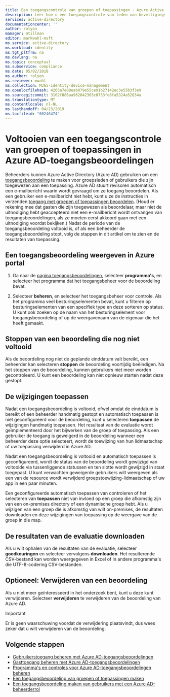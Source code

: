```yaml
---
title: Een toegangscontrole van groepen of toepassingen - Azure Active Directory voltooien | Microsoft Docs
description: Leer hoe u een toegangscontrole van leden van beveiligingsgroep of toegang tot toepassingen in Azure Active Directory-toegangsbeoordelingen voltooien.
services: active-directory
documentationcenter: ''
author: rolyon
manager: mtillman
editor: markwahl-msft
ms.service: active-directory
ms.workload: identity
ms.tgt_pltfrm: na
ms.devlang: na
ms.topic: conceptual
ms.subservice: compliance
ms.date: 05/02/2018
ms.author: rolyon
ms.reviewer: mwahl
ms.collection: M365-identity-device-management
ms.openlocfilehash: 4265a7e08eab079e55ce91b27142ec3e55b3f3e9
ms.sourcegitcommit: 3102f886aa962842303c8753fe8fa5324a52834a
ms.translationtype: MT
ms.contentlocale: nl-NL
ms.lasthandoff: 04/23/2019
ms.locfileid: "60246474"
---
```

# <a name="complete-an-access-review-of-groups-or-applications-in-azure-ad-access-reviews"></a>Voltooien van een toegangscontrole van groepen of toepassingen in Azure AD-toegangsbeoordelingen

Beheerders kunnen Azure Active Directory (Azure AD) gebruiken om een [toegangsbeoordeling](create-access-review.md) te maken voor groepsleden of gebruikers die zijn toegewezen aan een toepassing. Azure AD stuurt revisoren automatisch een e-mailbericht waarin wordt gevraagd om ze toegang beoordelen. Als een gebruiker een e-mailbericht niet hebt, kunt u ze de instructies in verzenden [toegang met groepen of toepassingen beoordelen](perform-access-review.md). (Houd er rekening mee dat gasten die zijn toegewezen als beoordelaar, maar niet de uitnodiging hebt geaccepteerd niet een e-mailbericht wordt ontvangen van toegangsbeoordelingen, als ze moeten eerst akkoord gaan met een uitnodiging voordat bekijken.) Nadat de periode van de toegangsbeoordeling voltooid is, of als een beheerder de toegangsbeoordeling stopt, volg de stappen in dit artikel om te zien en de resultaten van toepassing.

## <a name="view-an-access-review-in-the-azure-portal"></a>Een toegangsbeoordeling weergeven in Azure portal

1. Ga naar de [pagina toegangsbeoordelingen](https://portal.azure.com/#blade/Microsoft_AAD_ERM/DashboardBlade/), selecteer **programma's**, en selecteer het programma dat het toegangsbeheer voor de beoordeling bevat.

2. Selecteer **beheren**, en selecteer het toegangsbeheer voor controle. Als het programma veel besturingselementen bevat, kunt u filteren op besturingselementen van een specifiek type en deze sorteren op status. U kunt ook zoeken op de naam van het besturingselement voor toegangsbeoordeling of op de weergavenaam van de eigenaar die het heeft gemaakt. 

## <a name="stop-a-review-that-hasnt-finished"></a>Stoppen van een beoordeling die nog niet voltooid

Als de beoordeling nog niet de geplande einddatum valt bereikt, een beheerder kan selecteren **stoppen** de beoordeling voortijdig beëindigen. Na het stoppen van de beoordeling, kunnen gebruikers niet meer worden gecontroleerd. U kunt een beoordeling kan niet opnieuw starten nadat deze gestopt.

## <a name="apply-the-changes"></a>De wijzigingen toepassen 

Nadat een toegangsbeoordeling is voltooid, ofwel omdat de einddatum is bereikt of een beheerder handmatig gestopt en automatisch toepassen is niet geconfigureerd voor de beoordeling, kunt u selecteren **toepassen** de wijzigingen handmatig toepassen. Het resultaat van de evaluatie wordt geïmplementeerd door het bijwerken van de groep of toepassing. Als een gebruiker de toegang is geweigerd in de beoordeling wanneer een beheerder deze optie selecteert, wordt de toewijzing van hun lidmaatschap of uw toepassing verwijderd in Azure AD. 

Nadat een toegangsbeoordeling is voltooid en automatisch toepassen is geconfigureerd, wordt de status van de beoordeling wordt gewijzigd van voltooide via tussenliggende statussen en ten slotte wordt gewijzigd in staat toegepast. U kunt verwachten geweigerde gebruikers wilt weergeven als een van de resource wordt verwijderd groepstoewijzing-lidmaatschap of uw app in een paar minuten.

Een geconfigureerde automatisch toepassen van controleren of het selecteren van **toepassen** niet van invloed op een groep die afkomstig zijn van een on-premises directory of een dynamische groep hebt. Als u wijzigen van een groep die is afkomstig van wilt on-premises, de resultaten downloaden en deze wijzigingen van toepassing op de weergave van de groep in die map.

## <a name="download-the-results-of-the-review"></a>De resultaten van de evaluatie downloaden

Als u wilt ophalen van de resultaten van de evaluatie, selecteer **goedkeuringen** en selecteer vervolgens **downloaden**. Het resulterende CSV-bestand kan worden weergegeven in Excel of in andere programma's die UTF-8-codering CSV-bestanden.

## <a name="optional-delete-a-review"></a>Optioneel: Verwijderen van een beoordeling
Als u niet meer geïnteresseerd in het onderzoek bent, kunt u deze kunt verwijderen. Selecteer **verwijderen** te verwijderen van de beoordeling van Azure AD.

> [!IMPORTANT]
> Er is geen waarschuwing voordat de verwijdering plaatsvindt, dus wees zeker dat u wilt verwijderen van de beoordeling.
> 
> 

## <a name="next-steps"></a>Volgende stappen

- [Gebruikerstoegang beheren met Azure AD-toegangsbeoordelingen](manage-user-access-with-access-reviews.md)
- [Gasttoegang beheren met Azure AD-toegangsbeoordelingen](manage-guest-access-with-access-reviews.md)
- [Programma's en controles voor Azure AD-toegangsbeoordelingen beheren](manage-programs-controls.md)
- [Een toegangsbeoordeling van groepen of toepassingen maken](create-access-review.md)
- [Een toegangsbeoordeling maken van gebruikers met een Azure AD-beheerderrol](../privileged-identity-management/pim-how-to-start-security-review.md)
